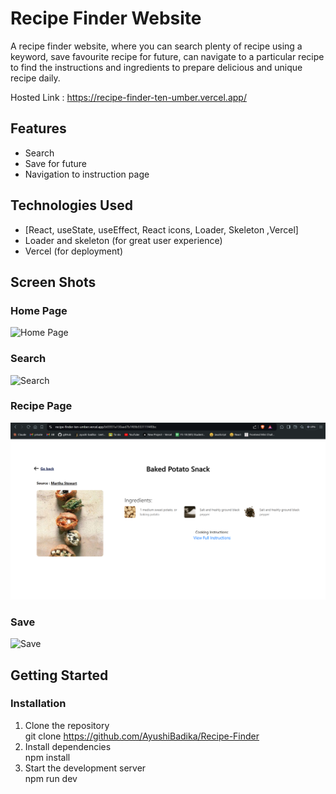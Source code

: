 # Recipe Finder Website

A recipe finder website, where you can search plenty of recipe using a keyword, save favourite recipe for future, can navigate to a particular recipe to find the instructions and ingredients to prepare delicious and unique recipe daily.

Hosted Link : https://recipe-finder-ten-umber.vercel.app/

## Features

- Search
- Save for future
- Navigation to instruction page

## Technologies Used

- [React, useState, useEffect, React icons, Loader, Skeleton ,Vercel]
- Loader and skeleton (for great user experience)
- Vercel (for deployment)

## Screen Shots

### Home Page

![Home Page](/public/homePage.png)

### Search

![Search](/public/recipeSearch.png)

### Recipe Page

![Recipe Page](/public/recipePage.png)

### Save

![Save](/public/recipeSave.png)

## Getting Started

### Installation

1. Clone the repository <br/>
   git clone https://github.com/AyushiBadika/Recipe-Finder
2. Install dependencies <br/>
   npm install
3. Start the development server <br/>
   npm run dev
